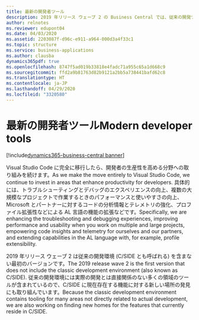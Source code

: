 ```yaml
---
title: 最新の開発者ツール
description: 2019 年リリース ウェーブ 2 の Business Central では、従来の開発ツール C/SIDE と開発言語 C/AL が廃止され、拡張機能ベースのカスタマイズ アプローチがサポートされる Visual Studio Code、Azure DevOps、AL 言語に基づく最新のソリューションに置き換えられます。
author: relnotes
ms.reviewer: edupont04
ms.date: 04/03/2020
ms.assetid: 2203087f-d96c-e911-a964-000d3a4f33c1
ms.topic: structure
ms.service: business-applications
ms.author: clausba
dynamics365pdf: true
ms.openlocfilehash: 8747f5ad019b33818e4fadc71a955c65a1d668c9
ms.sourcegitcommit: ffd2a9b81763d82b9121a2bb5a738441bafd62c8
ms.translationtype: HT
ms.contentlocale: ja-JP
ms.lasthandoff: 04/29/2020
ms.locfileid: "3320580"
---
```

# <a name="modern-developer-tools"></a><span data-ttu-id="807af-103">最新の開発者ツール</span><span class="sxs-lookup"><span data-stu-id="807af-103">Modern developer tools</span></span>

[!include[dynamics365-business-central banner](../includes/dynamics365-business-central.md)]

<!--structure start-->
<span data-ttu-id="807af-104">Visual Studio Code に完全に移行したら、開発者の生産性を高める分野への取り組みを続けます。</span><span class="sxs-lookup"><span data-stu-id="807af-104">As we make the move entirely to Visual Studio Code, we continue to invest in areas that enhance productivity for developers.</span></span> <span data-ttu-id="807af-105">具体的には、トラブルシューティングとデバッグのエクスペリエンスの向上、複数の大規模なプロジェクトで作業するときのパフォーマンスと使いやすさの向上、Microsoft とパートナーに対するコードの分析情報とテレメトリの強化、プロファイル拡張性などによる AL 言語の機能の拡張などです。</span><span class="sxs-lookup"><span data-stu-id="807af-105">Specifically, we are enhancing the troubleshooting and debugging experiences, improving performance and usability when you work on multiple and large projects, empowering code insights and telemetry for ourselves and our partners, and extending capabilities in the AL language with, for example, profile extensibility.</span></span> 

<span data-ttu-id="807af-106">2019 年リリース ウェーブ 2 は従来の開発環境 (C/SIDE とも呼ばれる) を含まない最初のバージョンです。</span><span class="sxs-lookup"><span data-stu-id="807af-106">The 2019 release wave 2 is the first version that does not include the classic development environment (also known as C/SIDE).</span></span> <span data-ttu-id="807af-107">従来の開発環境には実際の開発とは直接関係のない多くの領域のツールが含まれているので、C/SIDE に現在存在する機能に対する新しい場所の発見にも取り組んでいます。</span><span class="sxs-lookup"><span data-stu-id="807af-107">Because the classic development environment contains tooling for many areas not directly related to actual development, we are also working on finding new homes for the features that currently reside in C/SIDE.</span></span>
<!--structure end-->



